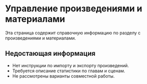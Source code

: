 # Управление произведениями и материалами

Эта страница содержит справочную информацию по разделу с произведениями и материалами.

## Недостающая информация

- Нет инструкции по импорту и экспорту произведений.
- Требуется описание статистики по главам и сценам.
- Не рассмотрены варианты совместной работы.

